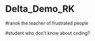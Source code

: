 # Delta_Demo_RK

#ranok
the teacher of frustrated people

#student
who don't know about coding?

<!-- the yellow color show the warning.

M -> means we modified it.
yeollow color means -> that give us warning
so we must do _ -> other work commit,change,  properly

 -->